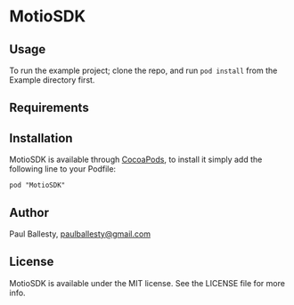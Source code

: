 # MotioSDK

## Usage

To run the example project; clone the repo, and run `pod install` from the Example directory first.

## Requirements

## Installation

MotioSDK is available through [CocoaPods](http://cocoapods.org), to install
it simply add the following line to your Podfile:

    pod "MotioSDK"

## Author

Paul Ballesty, paulballesty@gmail.com

## License

MotioSDK is available under the MIT license. See the LICENSE file for more info.

